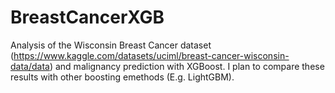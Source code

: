 # BreastCancerXGB
Analysis of the Wisconsin Breast Cancer dataset (https://www.kaggle.com/datasets/uciml/breast-cancer-wisconsin-data/data) and malignancy prediction with XGBoost. I plan to compare these results with other boosting emethods (E.g. LightGBM).
